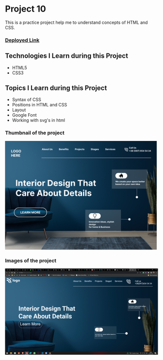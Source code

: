 # Project 10
This is a practice project help me to understand concepts of HTML and CSS. 
### [Deployed Link](https://sarthak-live-project-10.netlify.app/)
## Technologies I Learn during this Project
  - HTML5
  - CSS3
## Topics I Learn during this Project
 - Syntax of CSS
 - Positions in HTML and CSS
 - Layout
 - Google Font
 - Working with svg's in html
### Thumbnail of the project
![Thumbnail](./10.png)
### Images of the project
 ![screenshort](./Screenshot.png)